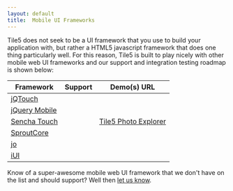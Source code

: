 ```yaml
---
layout: default
title:  Mobile UI Frameworks
---
```


Tile5 does not seek to be a UI framework that you use to build your application with, but rather a HTML5 javascript framework that does one thing particularly well.  For this reason, Tile5 is built to play nicely with other mobile web UI frameworks and our support and integration testing roadmap is shown below:

<table id="mobile-frameworks" class="statuses">
<thead>
	<tr>
	<th>Framework</th>
	<th>Support</th>
	<th>Demo(s) URL</th>
	</tr>
</thead>
<!-- jQTouch -->
<tr>
	<td><a href="http://jqtouch.com/">jQTouch</a></td>
	<td class="yes"></td>
	<td></td>
</tr>
<!-- jQuery Mobile -->
<tr>
	<td><a href="http://jquerymobile.com/">jQuery Mobile</a></td>
	<td class="yes"></td>
	<td></td>
</tr>
<!-- Sencha Touch -->
<tr>
	<td><a href="http://sencha.com/touch/">Sencha Touch</a></td>
	<td class="yes"></td>
	<td>
		<a href="http://photoexplorer.tile5.org">Tile5 Photo Explorer</a>
	</td>
</tr>
<!-- iUI -->
<tr>
	<td><a href="http://sproutcore.com/">SproutCore</a></td>
	<td class="investigate"></td>
	<td></td>
</tr>
<!-- jo -->
<tr>
	<td><a href="http://joapp.com/">jo</a></td>
	<td class="yes"></td>
	<td></td>
</tr>
<!-- iUI -->
<tr>
	<td><a href="http://code.google.com/p/iui/">iUI</a></td>
	<td class="investigate"></td>
	<td></td>
</tr>
</table>

Know of a super-awesome mobile web UI framework that we don't have on the list
and should support?  Well then [let us know](http://twitter.com/?status=Hey%20%40tile5js%2C%20you%20should%20add%20support%20for%3A%20).